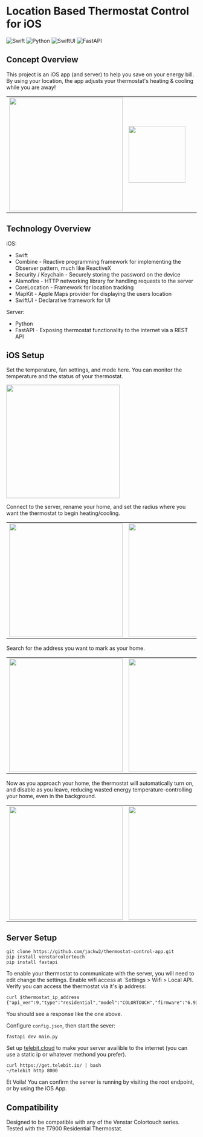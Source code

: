 # Location Based Thermostat Control for iOS

![Swift](https://img.shields.io/badge/Swift-FA7343?style=for-the-badge&logo=swift&logoColor=white)
![Python](https://img.shields.io/badge/Python-3776AB?style=for-the-badge&logo=python&logoColor=white)
![SwiftUI](https://img.shields.io/badge/SwiftUI-0078D7?style=for-the-badge&logo=swift&logoColor=white)
![FastAPI](https://img.shields.io/badge/FastAPI-009688?style=for-the-badge&logo=fastapi&logoColor=white)

## Concept Overview

This project is an iOS app (and server) to help you save on your energy bill. By using your location, the app adjusts your thermostat's heating & cooling while you are away!


<table>
  <tr>
    <td><img src="./readme-images/thermostat.jpg" width="300"/></td>
    <td><img src="./readme-images/control-panel.png" width="150"/></td>
    <td><td><img src="./readme-images/home.png" width="150"/></td></td>
    <td><td><img src="./readme-images/icon-transparent.png" width="100"/></td></td>
  </tr>
</table>
    
## Technology Overview

iOS:

- Swift
- Combine - Reactive programming framework for implementing the Observer pattern, much like ReactiveX
- Security / Keychain - Securely storing the password on the device
- Alamofire - HTTP networking library for handling requests to the server
- CoreLocation - Framework for location tracking 
- MapKit - Apple Maps provider for displaying the users location
- SwiftUI - Declarative framework for UI

Server:

- Python
- FastAPI - Exposing thermostat functionality to the internet via a REST API

## iOS Setup

Set the temperature, fan settings, and mode here. You can monitor the temperature and the status of your thermostat.

<img src="./readme-images/control-panel.png" width="300"/>

Connect to the server, rename your home, and set the radius where you want the thermostat to begin heating/cooling.
<table>
  <tr>
    <td><img src="./readme-images/settings-empty.png" width="300"/></td>
    <td><img src="./readme-images/settings.png" width="300"/></td>
  </tr>
</table>

Search for the address you want to mark as your home.

<table>
  <tr>
    <td><img src="./readme-images/address-search.png" width="300"/></td>
    <td><img src="./readme-images/saving-address.png" width="300"/></td>
  </tr>
</table>

Now as you approach your home, the thermostat will automatically turn on, and disable as you leave, reducing wasted energy temperature-controlling your home, even in the background.

<table>
  <tr>
    <td><img src="./readme-images/away.png" width="300"/></td>
    <td><img src="./readme-images/home.png" width="300"/></td>
  </tr>
</table>

## Server Setup

```
git clone https://github.com/jackw2/thermostat-control-app.git
pip install venstarcolortouch
pip install fastapi
```

To enable your thermostat to communicate with the server, you will need to edit change the settings. Enable wifi access at `Settings > Wifi > Local API. Verify you can access the thermostat via it's ip address:

```
curl $thermostat_ip_address
{"api_ver":9,"type":"residential","model":"COLORTOUCH","firmware":"6.93"}
```

You should see a response like the one above.

Configure `config.json`, then start the sever:

```
fastapi dev main.py
```

Set up [telebit.cloud](https://telebit.cloud/) to make your server availible to the internet (you can use a static ip or whatever methond you prefer).

```
curl https://get.telebit.io/ | bash
~/telebit http 8000
```

Et Voila! You can confirm the server is running by visiting the root endpoint, or by using the iOS App. 

## Compatibility

Designed to be compatible with any of the Venstar Colortouch series. Tested with the T7900 Residential Thermostat.

